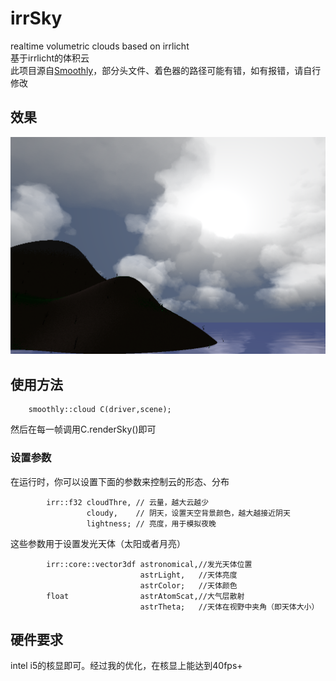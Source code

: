 # irrSky
realtime volumetric clouds based on irrlicht  
基于irrlicht的体积云  
此项目源自[Smoothly](https://github.com/SingingRivulet/Smoothly)，部分头文件、着色器的路径可能有错，如有报错，请自行修改  
## 效果
![img](result.png)  
## 使用方法
        smoothly::cloud C(driver,scene);
然后在每一帧调用C.renderSky()即可  
### 设置参数
在运行时，你可以设置下面的参数来控制云的形态、分布  
```
        irr::f32 cloudThre, // 云量，越大云越少
                 cloudy,    // 阴天，设置天空背景颜色，越大越接近阴天
                 lightness; // 亮度，用于模拟夜晚
```
这些参数用于设置发光天体（太阳或者月亮）  
```
        irr::core::vector3df astronomical,//发光天体位置
                             astrLight,   //天体亮度
                             astrColor;   //天体颜色
        float                astrAtomScat,//大气层散射
                             astrTheta;   //天体在视野中夹角（即天体大小）
```
## 硬件要求
intel i5的核显即可。经过我的优化，在核显上能达到40fps+  

